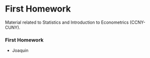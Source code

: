 # First Homework
Material related to Statistics and Introduction to Econometrics (CCNY-CUNY).
### First Homework
* Joaquin

